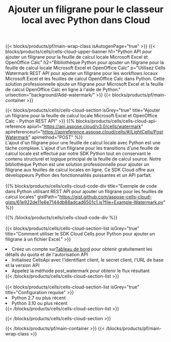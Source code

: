 ﻿---
title: Ajouter un filigrane pour le classeur local avec Python dans Cloud
description:  API et SDK Cloud pour ajouter un filigrane pour Microsoft Excel et OpenOffice Calc avec Python. Ajout d'un filigrane pour les feuilles de calcul locales par le SDK Cloud Cells API pour Python.
---
{{< blocks/products/pf/main-wrap-class isAutogenPage="true" >}}
{{< blocks/products/cells/cells-cloud-upper-banner h1="Python API pour ajouter un filigrane pour la feuille de calcul locale Microsoft Excel et OpenOffice Calc" h2="Bibliothèque Python pour ajouter un filigrane pour la feuille de calcul locale Microsoft Excel et OpenOffice Calc" p="Utilisez Cells Watermark REST API pour ajouter un filigrane pour les workflows locaux Microsoft Excel et les feuilles de calcul OpenOffice Calc dans Python. Cette solution professionnelle ajoute un filigrane pour Microsoft Excel et la feuille de calcul OpenOffice Calc en ligne à l\'aide de Python." urlsection="background/Add-watermark/" >}}
{{< blocks/products/pf/main-container >}}

{{< blocks/products/cells/cells-cloud-section isGrey="true" title="Ajouter un filigrane pour la feuille de calcul locale Microsoft Excel et OpenOffice Calc - Python REST API" >}}
{{% blocks/products/cells/cells-cloud-api-reference apiurl="https://api.aspose.cloud/v3.0/cells/watermark" apireferenceurl="https://apireference.aspose.cloud/cells/#/LightCells/PostWatermark" apimethod="POST" %}}
<br/>
L'ajout d'un filigrane pour une feuille de calcul locale avec Python est une tâche complexe. L'ajout d'un filigrane pour les transitions d'une feuille de calcul locale est effectué par notre SDK Python tout en conservant le contenu structurel et logique principal de la feuille de calcul source. Notre bibliothèque Python est une solution professionnelle pour ajouter un filigrane aux feuilles de calcul locales en ligne. Ce SDK Cloud offre aux développeurs Python des fonctionnalités puissantes et un API parfait.
<br/>
<br/>
{{% blocks/products/cells/cells-cloud-code-div title="Exemple de code dans Python utilisant REST API pour ajouter un filigrane pour les feuilles de calcul locales" gistPath="https://gist.github.com/aspose-cells-cloud-gists/61e922de11e6e7144db88adcad6501c1.js?file=Example-Watermark.py" %}}
  
{{% /blocks/products/cells/cells-cloud-code-div %}}
<br/>
<br/>
{{< blocks/products/cells/cells-cloud-section-list isGrey="true" title="Comment utiliser le SDK Cloud Cells pour Python pour ajouter un filigrane à un fichier Excel." >}}
<li> Créez un compte sur<a href="https://dashboard.aspose.cloud/">Tableau de bord</a> pour obtenir gratuitement les détails du quota et de l'autorisation API</li>
<li>Initialisez CellsApi avec l'identifiant client, le secret client, l'URL de base et la version API</li>
<li>Appelez la méthode post_watermark pour obtenir le flux résultant</li>
{{< /blocks/products/cells/cells-cloud-section-list >}}
<br/>
<br/>
{{< blocks/products/cells/cells-cloud-section-list isGrey="true" title="Configuration requise" >}}
<li>Python 2.7 ou plus récent</li>
<li>Python 3.10 ou plus récent</li>
{{< /blocks/products/cells/cells-cloud-section-list >}}

{{< /blocks/products/cells/cells-cloud-section >}}

{{< /blocks/products/pf/main-container >}}
{{< /blocks/products/pf/main-wrap-class >}}
